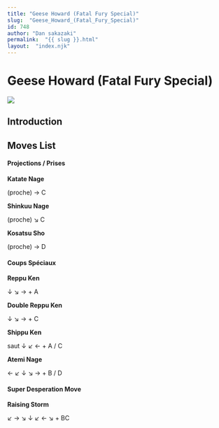 ```yaml
---
title: "Geese Howard (Fatal Fury Special)"
slug:  "Geese_Howard_(Fatal_Fury_Special)"
id: 748
author: "Dan sakazaki"
permalink:  "{{ slug }}.html"
layout:  "index.njk"
---
```


# Geese Howard (Fatal Fury Special)

![](/images/Ffspgeese.PNG)  

## Introduction

## Moves List

#### Projections / Prises

**Katate Nage**

(proche) → C

**Shinkuu Nage**

(proche) ↘ C

**Kosatsu Sho**

(proche) → D

#### Coups Spéciaux

**Reppu Ken**

↓ ↘ → + A

**Double Reppu Ken**

↓ ↘ → + C

**Shippu Ken**

saut ↓ ↙ ← + A / C

**Atemi Nage**

← ↙ ↓ ↘ → + B / D

#### Super Desperation Move

**Raising Storm**

↙ → ↘ ↓ ↙ ← ↘ + BC
